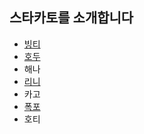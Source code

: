 ## 스타카토를 소개합니다

* [빙티](https://github.com/BurningFalls/git-practice/blob/019ae7ceb2e3b08b8a4e36860bc35cbbf42cf605/team-member-introduction/BingTee.md)
* [호두](./Hodu.md)
* 해나
* [리니](https://github.com/BurningFalls/git-practice/blob/linirini/team-member-introduction/linirini.md)
* 카고
* [폭포](https://github.com/BurningFalls/git-practice/blob/burningfalls/team-member-introduction/pokpo.md)
* 호티

